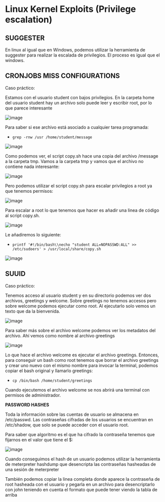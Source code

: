 <h1>Linux Kernel Exploits (Privilege escalation)</h1>

## **SUGGESTER**

En linux al igual que en Windows, podemos utilizar la herramienta de suggester para realizar la escalada de privilegios. El proceso es igual que el windows.

## **CRONJOBS MISS CONFIGURATIONS**

Caso práctico:

Estamos con el usuario student con bajos privilegios. En la carpeta home del usuario student hay un archivo solo puede leer y escribir root, por lo que parece interesante

![image](https://github.com/user-attachments/assets/f374d975-0b3f-424a-9969-c433083bf216)

Para saber si ese archivo está asociado a cualquier tarea programada:

- `grep -rnw /usr /home/student/message`

![image](https://github.com/user-attachments/assets/411e098f-0ea7-40d5-8c4a-ba11c8692473)

Como podemos ver, el script copy.sh hace una copia del archivo /message a la carpeta tmp. Vamos a la carpeta tmp y vamos que el archivo no contiene nada interesante:

![image](https://github.com/user-attachments/assets/8f79ddc5-cf8e-4c38-bd39-a3943fe55864)

Pero podemos utilizar el script copy.sh para escalar privilegios a root ya que tenemos permisos:

![image](https://github.com/user-attachments/assets/a7ce2eb3-4f01-4c96-8415-166337665d22)

Para escalar a root lo que tenemos que hacer es añadir una linea de código al script copy.sh.

![image](https://github.com/user-attachments/assets/6fa6edaa-a190-4fe3-9fb2-b6d8c9f8ace9)

Le añadiremos lo siguiente:

- `printf '#!/bin/bash\\necho "student ALL=NOPASSWD:ALL" >> /etc/sudoers' > /usr/local/share/copy.sh`

![image](https://github.com/user-attachments/assets/6e7b1bde-66db-459f-a327-cf545e0ef78d)

## **SUUID**

Caso práctico:

Tenemos acceso al usuario student y en su directorio podemos ver dos archivos, greetings y welcome. Sobre greetings no tenemos accesos pero sobre welcome podemos ejecutar como root. Al ejecutarlo solo vemos un texto que da la bienvenida.

![image](https://github.com/user-attachments/assets/38fdc237-cdd6-431c-af43-4913c6a39a8c)

Para saber más sobre el archivo welcome podemos ver los metadatos del archivo. Ahí vemos como nombre al archivo greetings

![image](https://github.com/user-attachments/assets/c35d3749-1f26-49d0-a669-b5ac44fee600)

Lo que hace el archivo welcome es ejecutar el archivo greetings. Entonces, para conseguir un bash como root tenemos que borrar el archivo greetings y crear uno nuevo con el mismo nombre para invocar la terminal, podemos copiar el bash original y llamarlo greetings:

- `cp /bin/bash /home/student/greetings`

Cuando ejecutemos el archivo welcome se nos abrirá una terminal con permisos de administrador.

**PASSWORD HASHES**

Toda la información sobre las cuentas de usuario se almacena en /etc/passwd. Las contraseñas cifradas de los usuarios se encuentran en /etc/shadow, que solo se puede acceder con el usuario root.

Para saber que algoritmo es el que ha cifrado la contraseña tenemos que fijarnos en el valor que tiene el $:

![image](https://github.com/user-attachments/assets/c604971b-c3f8-4c7e-98ae-afd469c1b1ff)

Cuando conseguimos el hash de un usuario podemos utilizar la herramienta de meterpreter hashdump que desencripta las contraseñas hasheadas de una sesión de meterpreter

También podemos copiar la linea completa donde aparece la contraseña de root hasheada con el usuario y pegarla en un archivo para desencriptarlo con john teniendo en cuenta el formato que puede tener viendo la tabla de arriba
